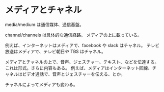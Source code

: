 # メディアとチャネル

media/medium は通信媒体、通信基盤。

channel/channels は具体的な通信経路。
メディアの上に載っている。

例えば、インターネットはメディアで、facebook や slack はチャネル。
テレビ放送はメディアで、テレビ朝日や TBS はチャネル。

メディアとチャネルの上で、音声、ジェスチャー、テキスト、などを伝達する。これは形式。さらに内容もある。
例えば、メディアはインターネット回線、チャネルはビデオ通話で、音声とジェスチャーを伝える、とか。

チャネルによってメディアも変わる。
